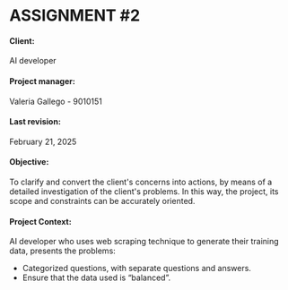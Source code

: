 # ASSIGNMENT #2

#### Client:
AI developer
#### Project manager: 
Valeria Gallego - 9010151
#### Last revision: 
February 21, 2025
#### Objective: 
To clarify and convert the client's concerns into actions, by means of a detailed investigation of the client's problems. In this way, the project, its scope and constraints can be accurately oriented.
#### Project Context: 
AI developer who uses web scraping technique to generate their training data, presents the problems:
- Categorized questions, with separate questions and answers.
- Ensure that the data used is “balanced”.
